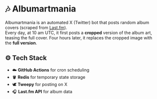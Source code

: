 # 🎶 Albumartmania

Albumartmania is an automated X (Twitter) bot that posts random album covers (scraped from [Last.fm](https://www.last.fm/)).  
Every day, at 10 am UTC, it first posts a **cropped** version of the album art, teasing the full cover. Four hours later, it replaces the cropped image with the **full version**.

## ⚙️ Tech Stack

- ☁️ **GitHub Actions** for cron scheduling
- 🪣 **Redis** for temporary state storage
- 🕊️ **Tweepy** for posting on X
- 🎧 **Last.fm API** for album data
